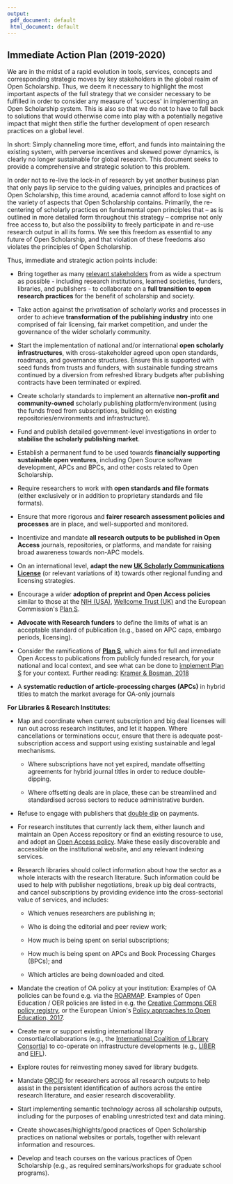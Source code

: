 ```yaml
---
output:
 pdf_document: default
 html_document: default
---
```

## Immediate Action Plan (2019-2020)

We are in the midst of a rapid evolution in tools, services, concepts and corresponding strategic moves by key stakeholders in the global realm of Open Scholarship. Thus, we deem it necessary to highlight the most important aspects of the full strategy that we consider necessary to be fulfilled in order to consider any measure of 'success' in implementing an Open Scholarship system. This is also so that we do not to have to fall back to solutions that would otherwise come into play with a potentially negative impact that might then stifle the further development of open research practices on a global level.

In short: Simply channeling more time, effort, and funds into maintaining the existing system, with perverse incentives and skewed power dynamics, is clearly no longer sustainable for global research. This document seeks to provide a comprehensive and strategic solution to this problem.

In order not to re-live the lock-in of research by yet another business plan that only pays lip service to the guiding values, principles and practices of Open Scholarship, this time around, academia cannot afford to lose sight on the variety of aspects that Open Scholarship contains. Primarily, the re-centering of scholarly practices on fundamental open principles that – as is outlined in more detailed form throughout this strategy – comprise not only free access to, but also the possibility to freely participate in and re-use research output in all its forms. We see this freedom as essential to any future of Open Scholarship, and that violation of these freedoms also violates the principles of Open Scholarship.

Thus, immediate and strategic action points include:

-  Bring together as many [relevant stakeholders](https://doi.org/10.3233/ISU-170839) from as wide a spectrum as possible - including research institutions, learned societies, funders, libraries, and publishers - to collaborate on a **full transition to open research practices** for the benefit of scholarship and society.

-  Take action against the privatisation of scholarly works and processes in order to achieve **transformation of the publishing industry** into one comprised of fair licensing, fair market competition, and under the governance of the wider scholarly community.

-  Start the implementation of national and/or international **open scholarly infrastructures**, with cross-stakeholder agreed upon open standards, roadmaps, and governance structures. Ensure this is supported with seed funds from trusts and funders, with sustainable funding streams continued by a diversion from refreshed library budgets after publishing contracts have been terminated or expired.

-  Create scholarly standards to implement an alternative **non-profit and community-owned** scholarly publishing platform/environment (using the funds freed from subscriptions, building on existing repositories/environments and infrastructure).

-  Fund and publish detailed government-level investigations in order to **stabilise the scholarly publishing market**.

-  Establish a permanent fund to be used towards **financially supporting sustainable open ventures**, including Open Source software development, APCs and BPCs, and other costs related to Open Scholarship.

-  Require researchers to work with **open standards and file formats** (either exclusively or in addition to proprietary standards and file formats).

-  Ensure that more rigorous and **fairer research assessment policies and processes** are in place, and well-supported and monitored.

-  Incentivize and mandate **all research outputs to be published in Open Access** journals, repositories, or platforms, and mandate for raising broad awareness towards non-APC models.

-  On an international level, **adapt the new [UK Scholarly Communications License](http://ukscl.ac.uk/)** (or relevant variations of it) towards other regional funding and licensing strategies.

-  Encourage a wider **adoption of preprint and Open Access policies** similar to those at the [NIH (USA)](https://publicaccess.nih.gov/policy.htm), [Wellcome Trust (UK)](https://wellcome.ac.uk/funding/guidance/open-access-policy) and the European Commission's [Plan S](https://ec.europa.eu/commission/commissioners/2014-2019/moedas/announcements/plan-s-and-coalition-s-accelerating-transition-full-and-immediate-open-access-scientific_en).

-  **Advocate with Research funders** to define the limits of what is an acceptable standard of publication (e.g., based on APC caps, embargo periods, licensing).

-  Consider the ramifications of **[Plan S](https://www.coalition-s.org/about/)**, which aims for full and immediate Open Access to publications from publicly funded research, for your national and local context, and see what can be done to [implement Plan S](https://www.coalition-s.org/wp-content/uploads/271118_cOAlitionS_Guidance.pdf) for your context. Further reading: [Kramer & Bosman, 2018](https://101innovations.wordpress.com/2018/11/30/nine-routes-towards-plan-s-compliance/)

-  A **systematic reduction of article-processing charges (APCs)** in hybrid titles to match the market average for OA-only journals

**For Libraries & Research Institutes**:

-  Map and coordinate when current subscription and big deal licenses will run out across research institutes, and let it happen. Where cancellations or terminations occur, ensure that there is adequate post-subscription access and support using existing sustainable and legal mechanisms.

    -  Where subscriptions have not yet expired, mandate offsetting agreements for hybrid journal titles in order to reduce double-dipping.

    -  Where offsetting deals are in place, these can be streamlined and standardised across sectors to reduce administrative burden.

-  Refuse to engage with publishers that [double dip](http://www.rluk.ac.uk/about-us/blog/the-costs-of-double-dipping/) on payments.

-  For research institutes that currently lack them, either launch and maintain an Open Access repository or find an existing resource to use, and adopt an [Open Access policy](https://cyber.harvard.edu/hoap/Good_practices_for_university_open-access_policies). Make these easily discoverable and accessible on the institutional website, and any relevant indexing services.

-  Research libraries should collect information about how the sector as a whole interacts with the research literature. Such information could be used to help with publisher negotiations, break up big deal contracts, and cancel subscriptions by providing evidence into the cross-sectorial value of services, and includes:

    -  Which venues researchers are publishing in;

    -  Who is doing the editorial and peer review work;

    -  How much is being spent on serial subscriptions;

    -  How much is being spent on APCs and Book Processing Charges (BPCs); and

    -  Which articles are being downloaded and cited.

-  Mandate the creation of OA policy at your institution: Examples of OA policies can be found e.g. via the
  [ROARMAP](https://roarmap.eprints.org/cgi/search/advanced). Examples of Open Education / OER policies are listed in e.g. the [Creative Commons OER policy registry](https://wiki.creativecommons.org/wiki/OER_Policy_Registry), or the European Union's [Policy approaches to Open Education, 2017](https://doi.org/10.2760/283135).

-  Create new or support existing international library consortia/collaborations (e.g., the [International Coalition of Library Consortia](http://icolc.net/)) to co-operate on infrastructure developments (e.g., [LIBER](https://libereurope.eu/) and [EIFL](http://www.eifl.net/)).

-  Explore routes for reinvesting money saved for library budgets.

-  Mandate [ORCID](https://orcid.org/) for researchers across all research outputs to help assist in the persistent identification of authors across the entire research literature, and easier research discoverability.

-  Start implementing semantic technology across all scholarship outputs, including for the purposes of enabling unrestricted text and data mining.

-  Create showcases/highlights/good practices of Open Scholarship practices on national websites or portals, together with relevant information and resources.

-  Develop and teach courses on the various practices of Open Scholarship (e.g., as required seminars/workshops for graduate school programs).
